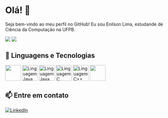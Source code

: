 # Olá! 👋

Seja bem-vindo ao meu perfil no GitHub! Eu sou Enilson Lima, estudande de Ciência da Computação na UFPB.

<div>
  <img src="https://github-readme-stats.vercel.app/api?username=enilsonn&theme=github_dark&show_icons=true&rank_icon=github&hide_border=true" />
  <img src="https://github-readme-stats.vercel.app/api/top-langs/?username=enilsonn&layout=compact&theme=github_dark&hide_border=true&cache_seconds=1" />

 </div> 

## 🔧 Linguagens e Tecnologias

<div>
  <img src="https://cdn.jsdelivr.net/gh/devicons/devicon@latest/icons/go/go-original.svg" width="50" height="50" />
  <img src="https://cdn.jsdelivr.net/gh/devicons/devicon@latest/icons/docker/docker-original-wordmark.svg" alt="Linguagem Java" width="50" height="50" />
  <img src="https://cdn.jsdelivr.net/gh/devicons/devicon@latest/icons/kubernetes/kubernetes-plain-wordmark.svg" alt="Linguagem Java" width="50" height="50" />
  <img src="https://cdn.jsdelivr.net/gh/devicons/devicon/icons/c/c-original.svg" alt="Linguagem C" width="50" height="50" />
  <img src="https://cdn.jsdelivr.net/gh/devicons/devicon@latest/icons/cplusplus/cplusplus-original.svg" alt="Linguagem C++" width="50" height="50" />
  <img src="https://cdn.jsdelivr.net/gh/devicons/devicon@latest/icons/python/python-original.svg" width="50" height="50" />   
</div>

## 📫 Entre em contato

<div>
  <a href="https://www.linkedin.com/in/enilson-lima-944532140/">
    <img src="https://img.shields.io/badge/linkedin-%230077B5.svg?style=for-the-badge&logo=linkedin&logoColor=white" alt="LinkedIn" />
  </a>
</div>

<!--
**Enilsonn/Enilsonn** is a ✨ _special_ ✨ repository because its `README.md` (this file) appears on your GitHub profile.

Here are some ideas to get you started:

- 🔭 I’m currently working on ...
- 🌱 I’m currently learning ...
- 👯 I’m looking to collaborate on ...
- 🤔 I’m looking for help with ...
- 💬 Ask me about ...
- 📫 How to reach me: ...
- 😄 Pronouns: ...
- ⚡ Fun fact: ...
-->

